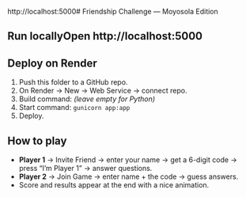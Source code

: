 http://localhost:5000# Friendship Challenge — Moyosola Edition

## Run locallyOpen http://localhost:5000

## Deploy on Render
1. Push this folder to a GitHub repo.
2. On Render → New → Web Service → connect repo.
3. Build command: *(leave empty for Python)*
4. Start command: `gunicorn app:app`
5. Deploy.

## How to play
- **Player 1** → Invite Friend → enter your name → get a 6-digit code → press “I’m Player 1” → answer questions.
- **Player 2** → Join Game → enter name + the code → guess answers.
- Score and results appear at the end with a nice animation.

